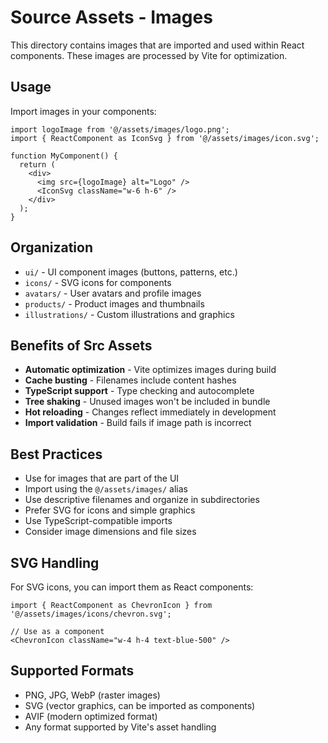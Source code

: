 # Source Assets - Images

This directory contains images that are imported and used within React components. These images are processed by Vite for optimization.

## Usage

Import images in your components:

```tsx
import logoImage from '@/assets/images/logo.png';
import { ReactComponent as IconSvg } from '@/assets/images/icon.svg';

function MyComponent() {
  return (
    <div>
      <img src={logoImage} alt="Logo" />
      <IconSvg className="w-6 h-6" />
    </div>
  );
}
```

## Organization

- `ui/` - UI component images (buttons, patterns, etc.)
- `icons/` - SVG icons for components
- `avatars/` - User avatars and profile images
- `products/` - Product images and thumbnails
- `illustrations/` - Custom illustrations and graphics

## Benefits of Src Assets

- **Automatic optimization** - Vite optimizes images during build
- **Cache busting** - Filenames include content hashes
- **TypeScript support** - Type checking and autocomplete
- **Tree shaking** - Unused images won't be included in bundle
- **Hot reloading** - Changes reflect immediately in development
- **Import validation** - Build fails if image path is incorrect

## Best Practices

- Use for images that are part of the UI
- Import using the `@/assets/images/` alias
- Use descriptive filenames and organize in subdirectories
- Prefer SVG for icons and simple graphics
- Use TypeScript-compatible imports
- Consider image dimensions and file sizes

## SVG Handling

For SVG icons, you can import them as React components:

```tsx
import { ReactComponent as ChevronIcon } from '@/assets/images/icons/chevron.svg';

// Use as a component
<ChevronIcon className="w-4 h-4 text-blue-500" />
```

## Supported Formats

- PNG, JPG, WebP (raster images)
- SVG (vector graphics, can be imported as components)
- AVIF (modern optimized format)
- Any format supported by Vite's asset handling 
